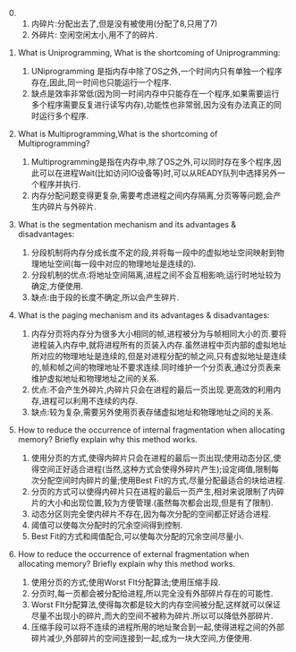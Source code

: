 <!--
 * @Github: https://github.com/Certseeds/CS302_OS
 * @Organization: SUSTech
 * @Author: nanoseeds
 * @Date: 2020-04-23 10:26:20
 * @LastEditors: nanoseeds
 * @LastEditTime: 2020-04-23 13:23:57
 * @License: CC-BY-NC-SA_V4_0 or any later version 
 -->
0. 
    1. 内碎片:分配出去了,但是没有被使用(分配了8,只用了7)
    2. 外碎片: 空闲空闲太小,用不了的碎片.
1. What is Uniprogramming, What is the shortcoming of Uniprogramming:
    1. UNiprogramming 是指内存中除了OS之外,一个时间内只有单独一个程序存在,因此,同一时间也只能运行一个程序.
    2. 缺点是效率非常低(因为同一时间内存中只能存在一个程序,如果需要运行多个程序需要反复进行读写内存),功能性也非常弱,因为没有办法真正的同时运行多个程序.

2. What is Multiprogramming,What is the shortcoming of Multiprogramming?
    1. Multiprogramming是指在内存中,除了OS之外,可以同时存在多个程序,因此可以在进程Wait(比如访问IO设备等)时,可以从READY队列中选择另外一个程序并执行.
    2. 内存分配问题变得更复杂,需要考虑进程之间内存隔离,分页等等问题,会产生内碎片与外碎片.

3. What is the segmentation mechanism and its advantages & disadvantages:
    1. 分段机制将内存分成长度不定的段,并将每一段中的虚拟地址空间映射到物理地址空间(每一段中对应的物理地址是连续的).
    2. 分段机制的优点:将地址空间隔离,进程之间不会互相影响;运行时地址较为确定,方便使用.
    3. 缺点:由于段的长度不确定,所以会产生碎片.

4. What is the paging mechanism and its advantages & disadvantages:
    1. 内存分页将内存分为很多大小相同的帧,进程被分为与帧相同大小的页.要将进程装入内存中,就将进程所有的页装入内存.虽然进程中页内部的虚拟地址所对应的物理地址是连续的,但是对进程分配的帧之间,只有虚拟地址是连续的,帧和帧之间的物理地址不要求连续.同时维护一个分页表,通过分页表来维护虚拟地址和物理地址之间的关系.
    2. 优点:不会产生外碎片,内碎片只会在进程的最后一页出现.更高效的利用内存,进程可以利用不连续的内存.
    3. 缺点:较为复杂,需要另外使用页表存储虚拟地址和物理地址之间的关系.

5. How to reduce the occurrence of internal fragmentation when allocating memory? Briefly explain why this method works.
    1. 使用分页的方式,使得内碎片只会在进程的最后一页出现;使用动态分区,使得空间正好适合进程(当然,这种方式会使得外碎片产生);设定阈值,限制每次分配空间时内碎片的量;使用Best Fit的方式,尽量分配最适合的块给进程.
    2. 分页的方式可以使得内碎片只在进程的最后一页产生,相对来说限制了内碎片的大小和出现位置,较为方便管理.(虽然每次都会出现,但是有了限制).
    3. 动态分区则完全使内碎片不存在,因为每次分配的空间都正好适合进程.
    4. 阈值可以使每次分配时的冗余空间得到控制.
    5. Best Fit的方式和阈值配合,可以使每次分配的冗余空间尽量小.
    
6. How to reduce the occurrence of external fragmentation when allocating memory? Briefly explain why this method works.
    1. 使用分页的方式;使用Worst FIt分配算法;使用压缩手段.
    2. 分页时,每一页都会被分配给进程,所以完全没有外部碎片存在的可能性.
    3. Worst FIt分配算法,使得每次都是较大的内存空间被分配,这样就可以保证尽量不出现小的碎片,而大的空间不被称为碎片.所以可以降低外部碎片.
    4. 压缩手段可以将不连续的进程所用的地址聚合到一起,使得进程之间的外部碎片减少,外部碎片的空间连接到一起,成为一块大空间,方便使用.